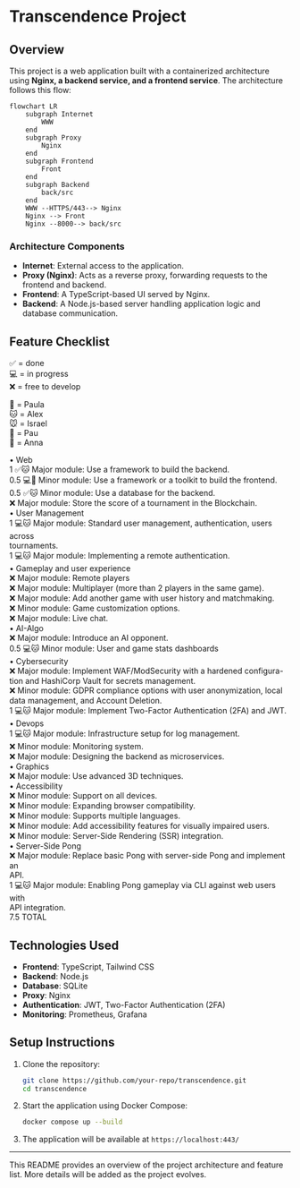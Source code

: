 # Transcendence Project

## Overview
This project is a web application built with a containerized architecture using **Nginx, a backend service, and a frontend service**. The architecture follows this flow:

```mermaid
flowchart LR
    subgraph Internet
        WWW
    end
    subgraph Proxy
        Nginx
    end
    subgraph Frontend
        Front
    end
    subgraph Backend
        back/src
    end
    WWW --HTTPS/443--> Nginx
    Nginx --> Front
    Nginx --8000--> back/src   
```

### **Architecture Components**
- **Internet**: External access to the application.
- **Proxy (Nginx)**: Acts as a reverse proxy, forwarding requests to the frontend and backend.
- **Frontend**: A TypeScript-based UI served by Nginx.
- **Backend**: A Node.js-based server handling application logic and database communication.

## **Feature Checklist**
✅  = done  
💻  = in progress  
❌  = free to develop  

🐶  = Paula  
🐱  = Alex  
🐭  = Israel  
🐹  = Pau  
🐰  = Anna 


• Web  
    1 ✅🐱 Major module: Use a framework to build the backend.  
    0.5  💻🐶 Minor module: Use a framework or a toolkit to build the frontend.             
    0.5  ✅🐱 Minor module: Use a database for the backend.                                   
         ❌ Major module: Store the score of a tournament in the Blockchain.  
• User Management  
    1 💻🐱 Major module: Standard user management, authentication, users across            
        tournaments.  
    1 💻🐱 Major module: Implementing a remote authentication.                           
• Gameplay and user experience  
    ❌ Major module: Remote players  
    ❌ Major module: Multiplayer (more than 2 players in the same game).  
    ❌ Major module: Add another game with user history and matchmaking.  
    ❌ Minor module: Game customization options.  
    ❌ Major module: Live chat.  
• AI-Algo  
    ❌ Major module: Introduce an AI opponent.  
    0.5 💻🐱 Minor module: User and game stats dashboards                                     
• Cybersecurity  
    ❌ Major module: Implement WAF/ModSecurity with a hardened configura-  
       tion and HashiCorp Vault for secrets management.  
    ❌ Minor module: GDPR compliance options with user anonymization, local  
       data management, and Account Deletion.  
    1 💻🐱 Major module: Implement Two-Factor Authentication (2FA) and JWT.               
• Devops  
    1 💻🐱 Major module: Infrastructure setup for log management.                          
    ❌ Minor module: Monitoring system.  
    ❌ Major module: Designing the backend as microservices.  
• Graphics  
    ❌ Major module: Use advanced 3D techniques.  
• Accessibility  
    ❌ Minor module: Support on all devices.  
    ❌ Minor module: Expanding browser compatibility.  
    ❌ Minor module: Supports multiple languages.  
    ❌ Minor module: Add accessibility features for visually impaired users.  
    ❌ Minor module: Server-Side Rendering (SSR) integration.  
• Server-Side Pong  
    ❌ Major module: Replace basic Pong with server-side Pong and implement an  
        API.  
    1 💻🐱 Major module: Enabling Pong gameplay via CLI against web users with               
        API integration.  
    7.5 TOTAL

## **Technologies Used**
- **Frontend**: TypeScript, Tailwind CSS
- **Backend**: Node.js
- **Database**: SQLite
- **Proxy**: Nginx
- **Authentication**: JWT, Two-Factor Authentication (2FA)
- **Monitoring**: Prometheus, Grafana

## **Setup Instructions**
1. Clone the repository:
   ```sh
   git clone https://github.com/your-repo/transcendence.git
   cd transcendence
   ```
2. Start the application using Docker Compose:
   ```sh
   docker compose up --build
   ```
3. The application will be available at `https://localhost:443/`

---

This README provides an overview of the project architecture and feature list. More details will be added as the project evolves.

